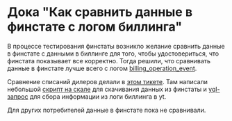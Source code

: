 # Дока "Как сравнить данные в финстате c логом биллинга"

В процессе тестирования финстаты возникло желание сравнить данные в финстате с данными в биллинге для того, чтобы удостовериться, что финстата показывает все корректно. 
Тогда решили, что сравнивать данные в финстате лучше всего с логом [billing_operation_event](https://yt.yandex-team.ru/hahn/navigation?path=//home/verticals/broker/prod/warehouse/billing/billing_operation_event).

Сравнение списаний дилеров делали в [этом тикете](https://st.yandex-team.ru/VSBILLING-5280#620224fc4da8026d5dcfe89e). 
Там написали небольшой [скрипт на скале](https://github.com/YandexClassifieds/verticals-backend/pull/9173) для скачивания данных из финстаты и [yql-запрос](https://yql.yandex-team.ru/Operations/YgIjd1Z1O6hhTFPJ2D_Kie-rzx0aoKJQD9zILy483O4=) для сбора информации из логи биллинга в yt.

Для других потребителей данные в финстате пока не сравнивали.
